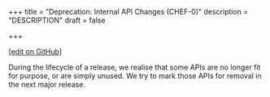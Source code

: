 +++
title = "Deprecation: Internal API Changes (CHEF-0)"
description = "DESCRIPTION"
draft = false




  
    
    
    
    
+++    

[\[edit on
GitHub\]](https://github.com/chef/chef-web-docs/blob/master/chef_master/source/deprecations_internal_api.rst)

During the lifecycle of a release, we realise that some APIs are no
longer fit for purpose, or are simply unused. We try to mark those APIs
for removal in the next major release.
